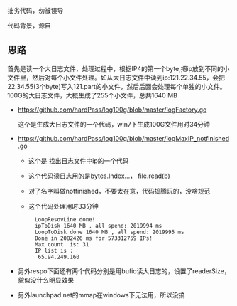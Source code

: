 拙劣代码，勿被误导

代码背景，源自

## 思路
首先是读一个大日志文件，处理过程中，根据IP4的第一个byte,把ip放到不同的小文件里，然后对每个小文件处理。如从大日志文件中读到ip:121.22.34.55，会把22.34.55(3个byte)写入121.part的小文件，然后后面会处理每个单独的小文件。100G的大日志文件，大概生成了255个小文件，总共1640 MB


* https://github.com/hardPass/log100g/blob/master/logFactory.go

	这个是生成大日志文件的一个代码，win7下生成100G文件用时34分钟


* https://github.com/hardPass/log100g/blob/master/logMaxIP_notfinished.go

	* 这个是 找出日志文件中ip的一个代码
	* 这个代码读日志用的是bytes.Index...， file.read(b)
	* 对了名字叫做notfinished，不要太在意，代码捣腾玩的，没啥规范
	* 这个代码处理用时33分钟
	
			LoopResovLine done!
			ipToDisk 1640 MB , all spend: 2019994 ms
			LoopToDisk done 1640 MB , all spend: 2019995 ms
			Done in 2082426 ms for 573312759 IPs!
			Max count  is: 31
			IP list is :
			 65.94.249.160




* 另外respo下面还有两个代码分别是用bufio读大日志的，设置了readerSize，貌似没什么明显效果

* 另外launchpad.net的mmap在windows下无法用，所以没搞